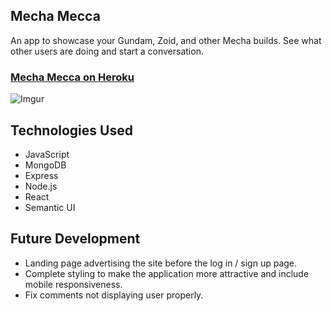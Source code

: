 ## Mecha Mecca 

An app to showcase your Gundam, Zoid, and other Mecha builds. See what other users are doing and start a conversation.

### [Mecha Mecca on Heroku](https://mecha-mecca.herokuapp.com/)
![Imgur](https://i.imgur.com/X4aUv1j.png)

## Technologies Used
- JavaScript
- MongoDB
- Express
- Node.js
- React
- Semantic UI

## Future Development
- Landing page advertising the site before the log in / sign up page.
- Complete styling to make the application more attractive and include mobile responsiveness.
- Fix comments not displaying user properly.